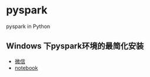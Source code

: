 # pyspark
pyspark in Python

## Windows 下pyspark环境的最简化安装

* [微信](https://mp.weixin.qq.com/s?__biz=MzU1NTg2ODQ5Nw==&mid=2247483675&idx=1&sn=b16c19a6c37bf3dfda9c9490eb43841f&chksm=fbcc8925ccbb0033b1e516c7b2dbd445a389d9431407a57b24a62c59c92c9cd8b966fd84bbcf&scene=0&xtrack=1&key=da4083cb8d0ad043934b4ca66d833b677e6f2671959c33a73e3cc8a58a22f408b1b08f27d23fc2c709aaafa2bd52047aa0fe00757ceeb39bec3cb79350052729735b6bace53b50b6f9d678f360c2382b&ascene=0&uin=MTYxNDY1OTY2MQ%3D%3D&devicetype=iMac+MacBookPro11%2C3+OSX+OSX+10.14.2+build(18C54)&version=12020110&nettype=WIFI&lang=zh_CN&fontScale=100&pass_ticket=58fKaFerbDcQsE367AO1uWohnyYxiLx8WwBLaBjIzFHFNfFc5%2FgDTrn5VAcpKimb)
* [notebook](https://github.com/alitrack/pyspark/blob/master/pyspark_install_win.ipynb)
